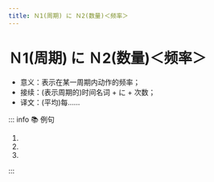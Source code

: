```yaml
---
title: Ｎ1(周期) に Ｎ2(数量)＜频率＞
---
```


# Ｎ1(周期) に Ｎ2(数量)＜频率＞

* 意义：表示在某一周期内动作的频率；
* 接续：(表示周期的)时间名词 + に + 次数；
* 译文：(平均)每……

::: info :books: 例句

1. <grammer-content id='1-11-3-0' sentence="2、3**[か月か/げつ]に1[回/かい]ぐらい**[何/なん]かを[見/み]ていました。" trans="我两三个月左右看一次东西。" />
2. <grammer-content id='1-11-3-1' sentence="この[薬/やく]を**1[日/にち]に3[回/かい]**[飲/の]んでください。" trans="这个药一天喝三次。" />
3. <grammer-content id='1-11-3-2' sentence="[私/わたし]は**[週/しゅう]に1[回/かい]**[中国語/ちゅごくご][教室/きょうしつ]へ[行/い]っています。" trans="我每周去一趟中文教室(上中文课)。" />

:::
